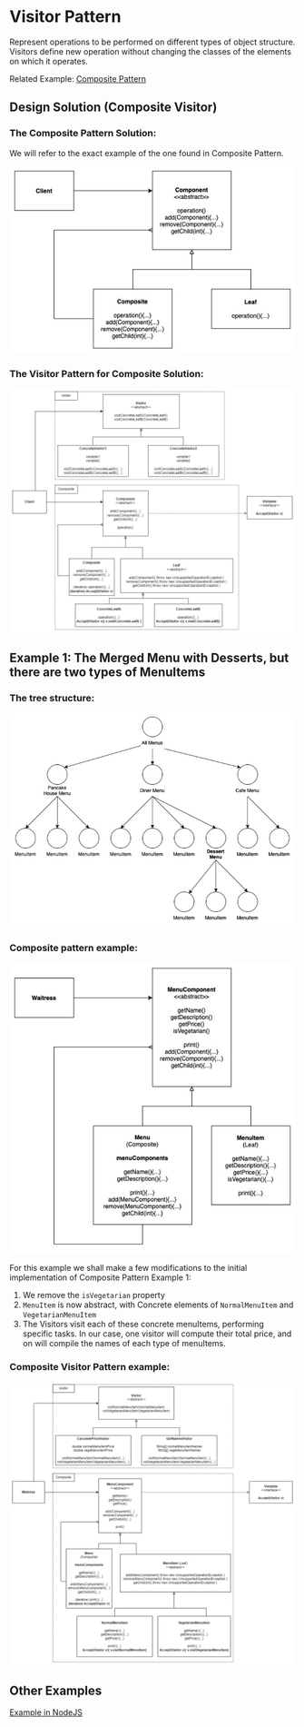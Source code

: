 
# Visitor Pattern

Represent operations to be performed on different types of object structure. Visitors define new operation without changing the classes of the elements on which it operates.

Related Example: [Composite Pattern](https://github.com/asyrul21/designPatternsReference/tree/master/src/CompositePattern)

## Design Solution (Composite Visitor)

### The Composite Pattern Solution:

We will refer to the exact example of the one found in Composite Pattern.

![Composite Pattern Solution](images/composite-solution.jpg)

### The Visitor Pattern for Composite Solution:

![Composite Visitor Pattern Solution](images/visitor-solution.jpg)

## Example 1: The Merged Menu with Desserts, but there are two types of MenuItems

### The tree structure:

![Composite Pattern Example 1 Tree](images/composite-example1-tree.jpg)

### Composite pattern example:

![Composite Pattern Example 1](images/composite-example1.jpg)

For this example we shall make a few modifications to the initial implementation of Composite Pattern Example 1:

1. We remove the `isVegetarian` property
2. `MenuItem` is now abstract, with Concrete elements of `NormalMenuItem` and `VegetarianMenuItem`
3. The Visitors visit each of these concrete menuItems, performing specific tasks. In our case, one visitor will compute their total price, and on will compile the names of each type of menuItems.

### Composite Visitor Pattern example:

![Visitor Pattern Example 1](images/visitor-example1.jpg)



## Other Examples

[Example in NodeJS](https://github.com/asyrul21/design-patterns-nodejs/tree/master/structural/composites)





